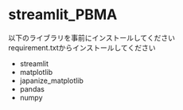 # streamlit_PBMA
以下のライブラリを事前にインストールしてください  
requirement.txtからインストールしてください
- streamlit
- matplotlib
- japanize_matplotlib
- pandas
- numpy
